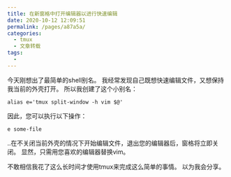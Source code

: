 ```yaml
---
title: 在新窗格中打开编辑器以进行快速编辑
date: 2020-10-12 12:09:51
permalink: /pages/a87a5a/
categories:
  - tmux
  - 文章转载
tags:
  - 
---
```

今天刚想出了最简单的shell别名。 我经常发现自己既想快速编辑文件，又想保持我当前的外壳打开。 所以我创建了这个小别名：

`alias e='tmux split-window -h vim $@'`

因此，您可以执行以下操作：

`e some-file`

..在不关闭当前外壳的情况下开始编辑文件，退出您的编辑器后，窗格将立即关闭。 显然，只需用您喜欢的编辑器替换vim。

不敢相信我花了这么长时间才使用tmux来完成这么简单的事情。 以为我会分享。